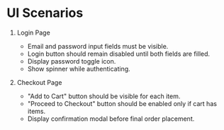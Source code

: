 # UI Scenarios

1. Login Page
   - Email and password input fields must be visible.
   - Login button should remain disabled until both fields are filled.
   - Display password toggle icon.
   - Show spinner while authenticating.

2. Checkout Page
   - "Add to Cart" button should be visible for each item.
   - "Proceed to Checkout" button should be enabled only if cart has items.
   - Display confirmation modal before final order placement.
